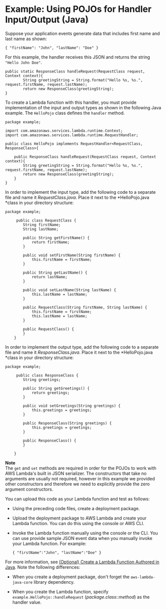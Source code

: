 # Example: Using POJOs for Handler Input/Output \(Java\)<a name="java-handler-io-type-pojo"></a>

Suppose your application events generate data that includes first name and last name as shown:

```
{ "firstName": "John", "lastName": "Doe" }  
```

For this example, the handler receives this JSON and returns the string `"Hello John Doe"`\. 

```
public static ResponseClass handleRequest(RequestClass request, Context context){
        String greetingString = String.format("Hello %s, %s.", request.firstName, request.lastName);
        return new ResponseClass(greetingString);
}
```

To create a Lambda function with this handler, you must provide implementation of the input and output types as shown in the following Java example\. The `HelloPojo` class defines the `handler` method\. 

```
package example;

import com.amazonaws.services.lambda.runtime.Context; 
import com.amazonaws.services.lambda.runtime.RequestHandler;

public class HelloPojo implements RequestHandler<RequestClass, ResponseClass>{   

    public ResponseClass handleRequest(RequestClass request, Context context){
        String greetingString = String.format("Hello %s, %s.", request.firstName, request.lastName);
        return new ResponseClass(greetingString);
    }
}
```

In order to implement the input type, add the following code to a separate file and name it *RequestClass\.java*\. Place it next to the *HelloPojo\.java *class in your directory structure:

```
package example;
        
     public class RequestClass {
        String firstName;
        String lastName;

        public String getFirstName() {
            return firstName;
        }

        public void setFirstName(String firstName) {
            this.firstName = firstName;
        }

        public String getLastName() {
            return lastName;
        }

        public void setLastName(String lastName) {
            this.lastName = lastName;
        }

        public RequestClass(String firstName, String lastName) {
            this.firstName = firstName;
            this.lastName = lastName;
        }

        public RequestClass() {
        }
    }
```

In order to implement the output type, add the following code to a separate file and name it *ResponseClass\.java*\. Place it next to the *HelloPojo\.java *class in your directory structure:

```
package example;
        
     public class ResponseClass {
        String greetings;

        public String getGreetings() {
            return greetings;
        }

        public void setGreetings(String greetings) {
            this.greetings = greetings;
        }

        public ResponseClass(String greetings) {
            this.greetings = greetings;
        }

        public ResponseClass() {
        }

    }
```

**Note**  
 The `get` and `set` methods are required in order for the POJOs to work with AWS Lambda's built in JSON serializer\. The constructors that take no arguments are usually not required, however in this example we provided other constructors and therefore we need to explicitly provide the zero argument constructors\.

You can upload this code as your Lambda function and test as follows:

+ Using the preceding code files, create a deployment package\.

+ Upload the deployment package to AWS Lambda and create your Lambda function\. You can do this using the console or AWS CLI\.

+ Invoke the Lambda function manually using the console or the CLI\. You can use provide sample JSON event data when you manually invoke your Lambda function\. For example: 

  ```
  { "firstName":"John", "lastName":"Doe" }
  ```

For more information, see  [\(Optional\) Create a Lambda Function Authored in Java](get-started-step4-optional.md)\. Note the following differences:

+ When you create a deployment package, don't forget the `aws-lambda-java-core` library dependency\.

+ When you create the Lambda function, specify `example.HelloPojo::handleRequest` \(*package*\.*class*::*method*\) as the handler value\.